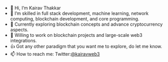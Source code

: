 - 👋 Hi, I’m Kairav Thakkar
- 👀 I’m skilled in full stack development, machine learning, network computing, blockchain development, and core programming.
- 🌱 Currently exploring blockchain concepts and advance cryptocurrency aspects.
- 💞️ Willing to work on blockchain projects and large-scale web3 integrations.
- 👍 Got any other paradigm that you want me to explore, do let me know.
- 📫 How to reach me: Twitter:<a href="https://twitter.com/kairavweb3">@kairavweb3</a>

<!---
parzivalkairav/parzivalkairav is a ✨ special ✨ repository because its `README.md` (this file) appears on your GitHub profile.
You can click the Preview link to take a look at your changes.
--->
